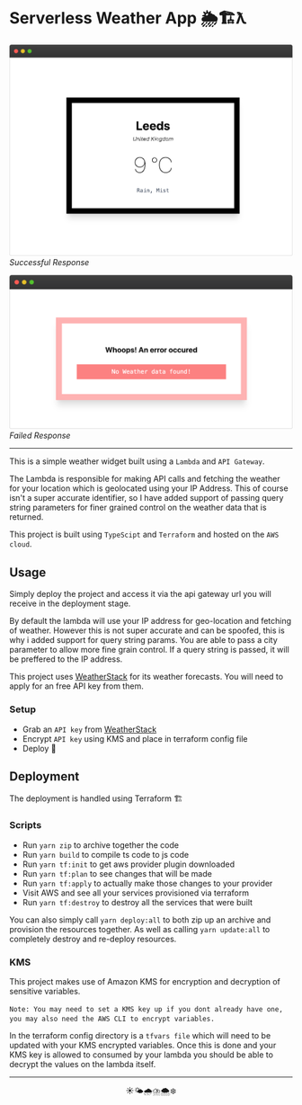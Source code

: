 # Serverless Weather App 🌦🏗ƛ
<p align="center"> 
    <img src="docs/assets/preview.png" alt="Success Reponse Preview">
    <span text-align="left" style="display:block; text-align: left; font-style: italic;">Successful Response</span>
</p>
<p align="center"> 
    <img src="docs/assets/error.png" alt="Error Handling Preview">
    <span text-align="left" style="display:block; text-align: left; font-style: italic;">Failed Response</span>
</p>

---

This is a simple weather widget built using a `Lambda` and `API Gateway`.

The Lambda is responsible for making API calls and fetching the weather for your location which is geolocated using your IP Address. This of course isn't a super accurate identifier, so I have added support of passing query string parameters for finer grained control on the weather data that is returned.

This project is built using `TypeScipt` and `Terraform` and hosted on the `AWS cloud`.

## Usage
Simply deploy the project and access it via the api gateway url you will receive in the deployment stage.

By default the lambda will use your IP address for geo-location and fetching of weather. However this is not super accurate and can be spoofed, this is why i added support for query string params. You are able to pass a city parameter to allow more fine grain control. If a query string is passed, it will be preffered to the IP address.

This project uses [WeatherStack](https://weatherstack.com/) for its weather forecasts. You will need to apply for an free API key from them.

### Setup
- Grab an `API key` from [WeatherStack](https://weatherstack.com/)
- Encrypt `API key` using KMS and place in terraform config file
- Deploy 🚀

## Deployment
The deployment is handled using Terraform 🏗

### Scripts
- Run `yarn zip` to archive together the code
- Run `yarn build` to compile ts code to js code
- Run `yarn tf:init` to get aws provider plugin downloaded
- Run `yarn tf:plan` to see changes that will be made
- Run `yarn tf:apply` to actually make those changes to your provider
- Visit AWS and see all your services provisioned via terraform
- Run `yarn tf:destroy` to destroy all the services that were built

You can also simply call `yarn deploy:all` to both zip up an archive and provision the resources together. As well as calling `yarn update:all` to completely destroy and re-deploy resources.

### KMS
This project makes use of Amazon KMS for encryption and decryption of sensitive variables. 

``Note: You may need to set a KMS key up if you dont already have one, you may also need the AWS CLI to encrypt variables.``

In the terraform config directory is a `tfvars file` which will need to be updated with your KMS encrypted variables. Once this is done and your KMS key is allowed to consumed by your lambda you should be able to decrypt the values on the lambda itself.

---

<p align="center"> 
    ☀️🌤🌧⛈🌨❄️
</p>